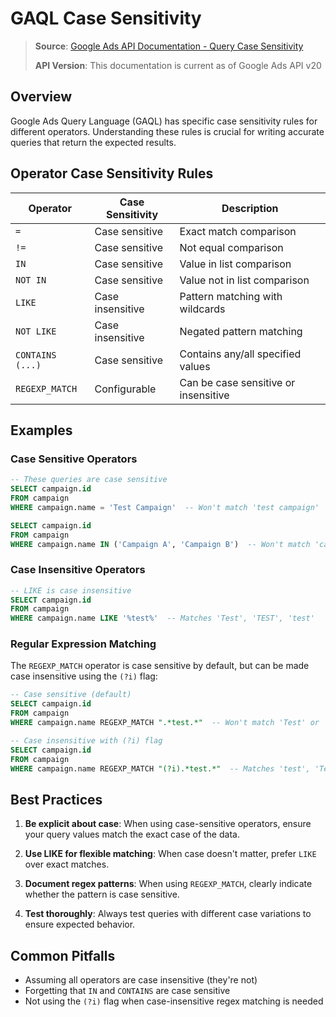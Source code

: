 # GAQL Case Sensitivity

> **Source**: [Google Ads API Documentation - Query Case Sensitivity](https://developers.google.com/google-ads/api/docs/query/case-sensitivity)
> 
> **API Version**: This documentation is current as of Google Ads API v20

## Overview

Google Ads Query Language (GAQL) has specific case sensitivity rules for different operators. Understanding these rules is crucial for writing accurate queries that return the expected results.

## Operator Case Sensitivity Rules

| Operator | Case Sensitivity | Description |
|----------|------------------|-------------|
| `=` | Case sensitive | Exact match comparison |
| `!=` | Case sensitive | Not equal comparison |
| `IN` | Case sensitive | Value in list comparison |
| `NOT IN` | Case sensitive | Value not in list comparison |
| `LIKE` | Case insensitive | Pattern matching with wildcards |
| `NOT LIKE` | Case insensitive | Negated pattern matching |
| `CONTAINS (...)` | Case sensitive | Contains any/all specified values |
| `REGEXP_MATCH` | Configurable | Can be case sensitive or insensitive |

## Examples

### Case Sensitive Operators

```sql
-- These queries are case sensitive
SELECT campaign.id 
FROM campaign 
WHERE campaign.name = 'Test Campaign'  -- Won't match 'test campaign'

SELECT campaign.id 
FROM campaign 
WHERE campaign.name IN ('Campaign A', 'Campaign B')  -- Won't match 'campaign a'
```

### Case Insensitive Operators

```sql
-- LIKE is case insensitive
SELECT campaign.id 
FROM campaign 
WHERE campaign.name LIKE '%test%'  -- Matches 'Test', 'TEST', 'test'
```

### Regular Expression Matching

The `REGEXP_MATCH` operator is case sensitive by default, but can be made case insensitive using the `(?i)` flag:

```sql
-- Case sensitive (default)
SELECT campaign.id 
FROM campaign 
WHERE campaign.name REGEXP_MATCH ".*test.*"  -- Won't match 'Test' or 'TEST'

-- Case insensitive with (?i) flag
SELECT campaign.id 
FROM campaign 
WHERE campaign.name REGEXP_MATCH "(?i).*test.*"  -- Matches 'test', 'Test', 'TEST'
```

## Best Practices

1. **Be explicit about case**: When using case-sensitive operators, ensure your query values match the exact case of the data.

2. **Use LIKE for flexible matching**: When case doesn't matter, prefer `LIKE` over exact matches.

3. **Document regex patterns**: When using `REGEXP_MATCH`, clearly indicate whether the pattern is case sensitive.

4. **Test thoroughly**: Always test queries with different case variations to ensure expected behavior.

## Common Pitfalls

- Assuming all operators are case insensitive (they're not)
- Forgetting that `IN` and `CONTAINS` are case sensitive
- Not using the `(?i)` flag when case-insensitive regex matching is needed